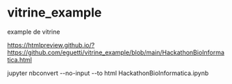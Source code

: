 # vitrine_example
example de vitrine


https://htmlpreview.github.io/?https://github.com/eguetti/vitrine_example/blob/main/HackathonBioInformatica.html


jupyter nbconvert --no-input --to html HackathonBioInformatica.ipynb 
